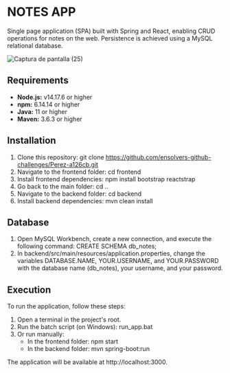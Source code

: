 # NOTES APP

Single page application (SPA) built with Spring and React, enabling CRUD operations for notes on the web.
Persistence is achieved using a MySQL relational database.

![Captura de pantalla (25)](https://github.com/ensolvers-github-challenges/Perez-a126cb/assets/85687161/e7a0232a-09d6-48e7-b9e1-a3599435a2aa)


## Requirements

- **Node.js:** v14.17.6 or higher
- **npm:** 6.14.14 or higher
- **Java:** 11 or higher
- **Maven:** 3.6.3 or higher

## Installation

1. Clone this repository: git clone https://github.com/ensolvers-github-challenges/Perez-a126cb.git
2. Navigate to the frontend folder: cd frontend
3. Install frontend dependencies: npm install bootstrap reactstrap
4. Go back to the main folder: cd ..
5. Navigate to the backend folder: cd backend
6. Install backend dependencies: mvn clean install
   
## Database

1. Open MySQL Workbench, create a new connection, and execute the following command: CREATE SCHEMA db_notes;
2. In backend/src/main/resources/application.properties, change the variables DATABASE.NAME, YOUR.USERNAME, and YOUR.PASSWORD with the database name (db_notes), your username, and your password.
   
## Execution
To run the application, follow these steps:

1. Open a terminal in the project's root.
2. Run the batch script (on Windows): run_app.bat
3. Or run manually:
      - In the frontend folder: npm start
      - In the backend folder: mvn spring-boot:run
   
The application will be available at http://localhost:3000.

